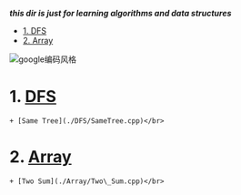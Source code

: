 ___this dir is just for learning algorithms and data structures___



<!-- vim-markdown-toc GFM -->

* [1. DFS</br>](#1-dfsbr)
* [2. Array</br>](#2-arraybr)

<!-- vim-markdown-toc -->

![google编码风格](https://github.com/chezhai/MyLearn/tree/master/LeetcodeLearn/picturee/google风格.png)

# 1. [DFS](./DFS)</br>
    + [Same Tree](./DFS/SameTree.cpp)</br>
# 2. [Array](./Array)</br>
    + [Two Sum](./Array/Two\_Sum.cpp)</br>
